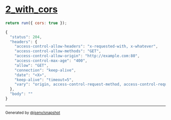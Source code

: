 # [2_with_cors](../../cors.test.mjs#L67)

```js
return run({ cors: true });
```

```js
{
  "status": 204,
  "headers": {
    "access-control-allow-headers": "x-requested-with, x-whatever",
    "access-control-allow-methods": "GET",
    "access-control-allow-origin": "http://example.com:80",
    "access-control-max-age": "400",
    "allow": "GET",
    "connection": "keep-alive",
    "date": "<X>",
    "keep-alive": "timeout=5",
    "vary": "origin, access-control-request-method, access-control-request-headers"
  },
  "body": ""
}
```

---

<sub>
  Generated by <a href="https://github.com/jsenv/core/tree/main/packages/independent/snapshot">@jsenv/snapshot</a>
</sub>
